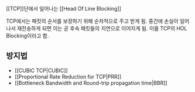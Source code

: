 [[TCP]]단에서 일어나는 [[Head Of Line Blocking]]

TCP에서는 패킷의 순서를 보장하기 위해 순차적으로 주고 받게 됨.
중간에 손실이 일어나서 재전송하게 되면 이는 곧 후속 패킷들의 지연으로 이어지게 됨.
이를 TCP의 HOL Blocking이라고 함.

## 방지법
- [[CUBIC TCP|CUBIC]]
- [[Proportional Rate Reduction for TCP|PRR]]
- [[Bottleneck Bandwidth and Round-trip propagation time|BBR]]